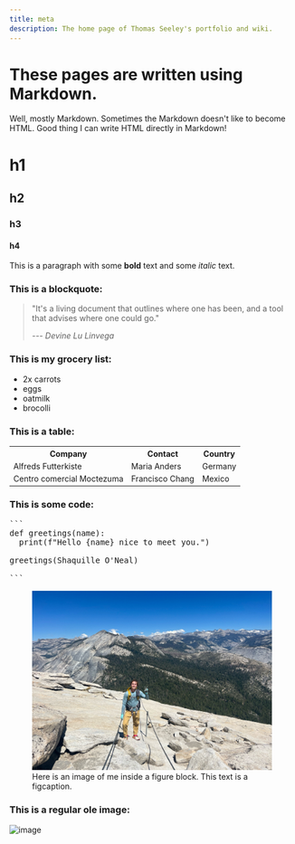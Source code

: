```yaml
---
title: meta
description: The home page of Thomas Seeley's portfolio and wiki.
---
```


# These pages are written using Markdown.

<aside>Well, mostly Markdown. Sometimes the Markdown doesn't like to become HTML. Good thing I can write HTML directly in Markdown!</aside>

# h1
## h2
### h3
#### h4


This is a paragraph with some **bold** text and some *italic* text.

### This is a blockquote:

<blockquote> <p>"It's a living document that outlines where one has 
 been, and a tool that advises where one could go."</p>

<p><cite>--- Devine Lu Linvega</cite></p>
</blockquote>

### This is my grocery list:
<ul>
  <li>2x carrots</li>
  <li>eggs</li>
  <li>oatmilk</li>
  <li>brocolli</li>
</ul>


### This is a table:

 <table>
  <tr>
    <th>Company</th>
    <th>Contact</th>
    <th>Country</th>
  </tr>
  <tr>
    <td>Alfreds Futterkiste</td>
    <td>Maria Anders</td>
    <td>Germany</td>
  </tr>
  <tr>
    <td>Centro comercial Moctezuma</td>
    <td>Francisco Chang</td>
    <td>Mexico</td>
  </tr>
</table> 

<h3>This is some code:</h3>

<pre>
```
def greetings(name):
  print(f"Hello {name} nice to meet you.")

greetings(Shaquille O'Neal)

```
</pre>


<figure><img  alt="Thomas standing on top of Half Dome in Yosemite National Park." loading="lazy" src="/assets/images/thomas.jpg">
<figcaption>Here is an image of me inside a figure block. This text is a figcaption.</figcaption>
</figure>

### This is a regular ole image:

![image](/assets/images/starvan.jpg)